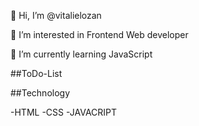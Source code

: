 👋 Hi, I’m @vitalielozan

👀 I’m interested in Frontend Web developer

🌱 I’m currently learning JavaScript

##ToDo-List

##Technology

-HTML
-CSS
-JAVACRIPT
